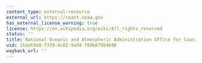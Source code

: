 ```yaml
---
content_type: external-resource
external_url: https://coast.noaa.gov
has_external_license_warning: true
license: https://en.wikipedia.org/wiki/All_rights_reserved
status: ''
title: National Oceanic and Atmospheric Administration Office for Coastal Management
uid: 1bda63e0-f339-4c02-9a94-f89b679b4b90
wayback_url: ''
---
```

